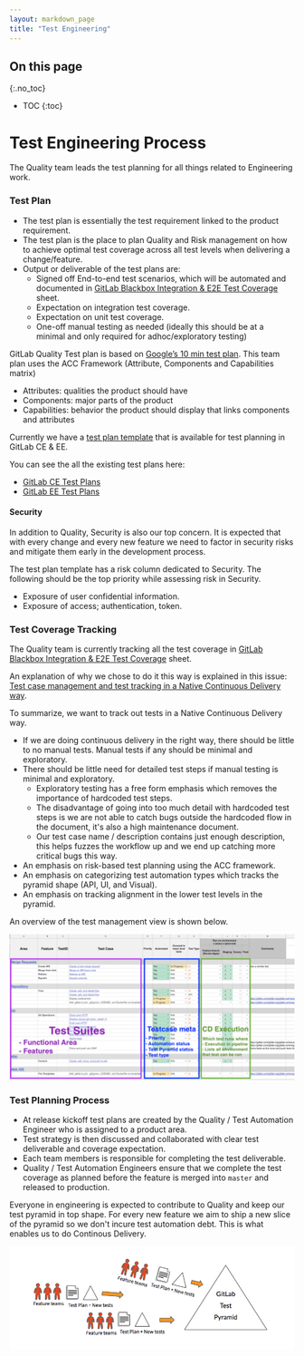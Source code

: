 ```yaml
---
layout: markdown_page
title: "Test Engineering"
---
```


## On this page
{:.no_toc}

- TOC
{:toc}

# Test Engineering Process

The Quality team leads the test planning for all things related to Engineering work. 

### Test Plan

* The test plan is essentially the test requirement linked to the product requirement.
* The test plan is the place to plan Quality and Risk management on how to achieve optimal test coverage across all test levels when delivering a change/feature.
* Output or deliverable of the test plans are:
  * Signed off End-to-end test scenarios, which will be automated and documented in [GitLab Blackbox Integration & E2E Test Coverage] sheet. 
  * Expectation on integration test coverage.
  * Expectation on unit test coverage.
  * One-off manual testing as needed (ideally this should be at a minimal and only required for adhoc/exploratory testing)


GitLab Quality Test plan is based on [Google’s 10 min test plan](https://testing.googleblog.com/2011/09/10-minute-test-plan.html). 
This team plan uses the ACC Framework (Attribute, Components and Capabilities matrix)
* Attributes: qualities the product should have
* Components: major parts of the product
* Capabilities: behavior the product should display that links components and attributes

Currently we have a [test plan template](https://gitlab.com/gitlab-org/gitlab-ce/blob/master/.gitlab/issue_templates/Test%20plan.md) that is available for test planning in GitLab CE & EE.  

You can see the all the existing test plans here:
* [GitLab CE Test Plans](https://gitlab.com/gitlab-org/gitlab-ce/issues?scope=all&utf8=%E2%9C%93&state=opened&label_name[]=test%20plan/index.html.md)
* [GitLab EE Test Plans](https://gitlab.com/gitlab-org/gitlab-ee/issues?scope=all&utf8=%E2%9C%93&state=opened&label_name[]=test%20plan/index.html.md)

#### Security

In addition to Quality, Security is also our top concern. It is expected that with every change and every new feature we need to factor in security risks and mitigate them early in the development process.

The test plan template has a risk column dedicated to Security. The following should be the top priority while assessing risk in Security.

* Exposure of user confidential information.
* Exposure of access; authentication, token.


### Test Coverage Tracking

The Quality team is currently tracking all the test coverage in [GitLab Blackbox Integration & E2E Test Coverage] sheet.

An explanation of why we chose to do it this way is explained in this issue: [Test case management and test tracking in a Native Continuous Delivery way](https://gitlab.com/gitlab-org/gitlab-ce/issues/51790/index.html.md).

To summarize, we want to track out tests in a Native Continuous Delivery way.
* If we are doing continuous delivery in the right way, there should be little to no manual tests. Manual tests if any should be minimal and exploratory.
* There should be little need for detailed test steps if manual testing is minimal and exploratory.
  * Exploratory testing has a free form emphasis which removes the importance of hardcoded test steps. 
  * The disadvantage of going into too much detail with hardcoded test steps is we are not able to catch bugs outside the hardcoded flow in the document, it's also a high maintenance document. 
  * Our test case name / description contains just enough description, this helps fuzzes the workflow up and we end up catching more critical bugs this way.
* An emphasis on risk-based test planning using the ACC framework.
* An emphasis on categorizing test automation types which tracks the pyramid shape (API, UI, and Visual).
* An emphasis on tracking alignment in the lower test levels in the pyramid.

An overview of the test management view is shown below.

![TestCaseManagement.png](TestCaseManagement.png)


### Test Planning Process

* At release kickoff test plans are created by the Quality / Test Automation Engineer who is assigned to a product area. 
* Test strategy is then discussed and collaborated with clear test deliverable and coverage expectation.
* Each team members is responsible for completing the test deliverable.
* Quality / Test Automation Engineers ensure that we complete the test coverage as planned before the feature is merged into `master` and released to production.

Everyone in engineering is expected to contribute to Quality and keep our test pyramid in top shape.
For every new feature we aim to ship a new slice of the pyramid so we don't incure test automation debt.
This is what enables us to do Continous Delivery.

![TestPyramid.png](TestPyramid.png)

[GitLab Blackbox Integration & E2E Test Coverage]:https://docs.google.com/spreadsheets/d/1RlLfXGboJmNVIPP9jgFV5sXIACGfdcFq1tKd7xnlb74/edit